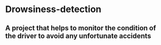 # Drowsiness-detection

## A project that helps to monitor the condition of the driver to avoid any unfortunate accidents

 
